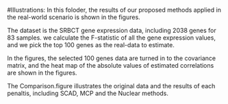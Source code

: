 #Illustrations:
In this foloder, the results of our proposed methods applied in the real-world scenario is shown in the figures.

The dataset is the SRBCT gene expression data, including 2038 genes for 83 samples.  we calculate the F-statistic of all the gene expression values, and we pick the top 100 genes as the real-data to estimate.

In the figures, the selected 100 genes data are turned in to the covariance matrix, and the heat map of the absolute values of estimated correlations are shown in the figures.

The Comparison.figure illustrates the original data and the results of each penaltis, including SCAD, MCP and the Nuclear methods. 
